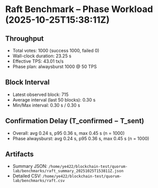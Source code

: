 # Raft Benchmark – Phase Workload (2025-10-25T15:38:11Z)

## Throughput
- Total votes: 1000 (success 1000, failed 0)
- Wall-clock duration: 23.25 s
- Effective TPS: 43.01 tx/s
- Phase plan: alwaysburst 1000 @ 50 TPS

## Block Interval
- Latest observed block: 715
- Average interval (last 50 blocks): 0.30 s
- Min/Max interval: 0.30 s / 0.30 s

## Confirmation Delay (T_confirmed − T_sent)
- Overall: avg 0.24 s, p95 0.36 s, max 0.45 s (n = 1000)
- Phase alwaysburst: avg 0.24 s, p95 0.36 s, max 0.45 s (n = 1000)

## Artifacts
- Summary JSON: `/home/ye422/blockchain-test/quorum-lab/benchmarks/raft_summary_20251025T153811Z.json`
- Detailed CSV: `/home/ye422/blockchain-test/quorum-lab/benchmarks/raft.csv`
